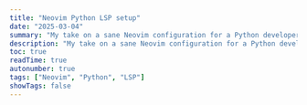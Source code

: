 ```yaml
---
title: "Neovim Python LSP setup"
date: "2025-03-04"
summary: "My take on a sane Neovim configuration for a Python developer"
description: "My take on a sane Neovim configuration for a Python developer"
toc: true
readTime: true
autonumber: true
tags: ["Neovim", "Python", "LSP"]
showTags: false 
---
```

